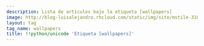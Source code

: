 ```yaml
---
description: Lista de artículos bajo la etiqueta [wallpapers]
image: http://blog-luisalejandro.rhcloud.com/static/img/site/mstile-310x310.png
layout: tag
tag_name: wallpapers
title: !!python/unicode 'Etiqueta [wallpapers]'
---
```

